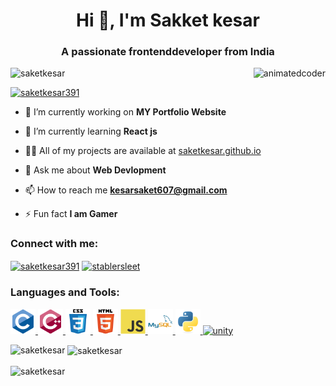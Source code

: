 <h1 align="center">Hi 👋, I'm Sakket kesar</h1>
<h3 align="center">A passionate frontenddeveloper from India</h3>
<img align="right" alt="animatedcoder" width"400" src="https://mycannabisaccountant.com/wp-content/uploads/2022/02/e87c5693979173.5e7f9c4d14e64.gif

<p align="left"> <img src="https://komarev.com/ghpvc/?username=saketkesar&label=Profile%20views&color=0e75b6&style=flat" alt="saketkesar" /> </p>

<p align="left"> <a href="https://twitter.com/saketkesar391" target="blank"><img src="https://img.shields.io/twitter/follow/saketkesar391?logo=twitter&style=for-the-badge" alt="saketkesar391" /></a> </p>

- 🔭 I’m currently working on **MY Portfolio Website**

- 🌱 I’m currently learning **React js**

- 👨‍💻 All of my projects are available at [saketkesar.github.io](saketkesar.github.io)

- 💬 Ask me about **Web Devlopment**

- 📫 How to reach me **kesarsaket607@gmail.com**

- ⚡ Fun fact **I am Gamer**

<h3 align="left">Connect with me:</h3>
<p align="left">
<a href="https://twitter.com/saketkesar391" target="blank"><img align="center" src="https://raw.githubusercontent.com/rahuldkjain/github-profile-readme-generator/master/src/images/icons/Social/twitter.svg" alt="saketkesar391" height="30" width="40" /></a>
<a href="https://instagram.com/stablersleet" target="blank"><img align="center" src="https://raw.githubusercontent.com/rahuldkjain/github-profile-readme-generator/master/src/images/icons/Social/instagram.svg" alt="stablersleet" height="30" width="40" /></a>
</p>

<h3 align="left">Languages and Tools:</h3>
<p align="left"> <a href="https://www.cprogramming.com/" target="_blank" rel="noreferrer"> <img src="https://raw.githubusercontent.com/devicons/devicon/master/icons/c/c-original.svg" alt="c" width="40" height="40"/> </a> <a href="https://www.w3schools.com/cpp/" target="_blank" rel="noreferrer"> <img src="https://raw.githubusercontent.com/devicons/devicon/master/icons/cplusplus/cplusplus-original.svg" alt="cplusplus" width="40" height="40"/> </a> <a href="https://www.w3schools.com/css/" target="_blank" rel="noreferrer"> <img src="https://raw.githubusercontent.com/devicons/devicon/master/icons/css3/css3-original-wordmark.svg" alt="css3" width="40" height="40"/> </a> <a href="https://www.w3.org/html/" target="_blank" rel="noreferrer"> <img src="https://raw.githubusercontent.com/devicons/devicon/master/icons/html5/html5-original-wordmark.svg" alt="html5" width="40" height="40"/> </a> <a href="https://developer.mozilla.org/en-US/docs/Web/JavaScript" target="_blank" rel="noreferrer"> <img src="https://raw.githubusercontent.com/devicons/devicon/master/icons/javascript/javascript-original.svg" alt="javascript" width="40" height="40"/> </a> <a href="https://www.mysql.com/" target="_blank" rel="noreferrer"> <img src="https://raw.githubusercontent.com/devicons/devicon/master/icons/mysql/mysql-original-wordmark.svg" alt="mysql" width="40" height="40"/> </a> <a href="https://www.python.org" target="_blank" rel="noreferrer"> <img src="https://raw.githubusercontent.com/devicons/devicon/master/icons/python/python-original.svg" alt="python" width="40" height="40"/> </a> <a href="https://unity.com/" target="_blank" rel="noreferrer"> <img src="https://www.vectorlogo.zone/logos/unity3d/unity3d-icon.svg" alt="unity" width="40" height="40"/> </a> </p>

<p><img align="left" src="https://github-readme-stats.vercel.app/api/top-langs?username=saketkesar&show_icons=true&locale=en&layout=compact" alt="saketkesar" /></p>

<p>&nbsp;<img align="center" src="https://github-readme-stats.vercel.app/api?username=saketkesar&show_icons=true&locale=en" alt="saketkesar" /></p>

<p><img align="center" src="https://github-readme-streak-stats.herokuapp.com/?user=saketkesar&" alt="saketkesar" /></p>

